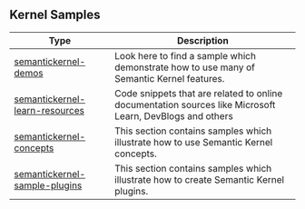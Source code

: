 ## Kernel Samples

| Type                                                            | Description                                                                                              |
|-----------------------------------------------------------------|----------------------------------------------------------------------------------------------------------|
| [semantickernel-demos](semantickernel-demos)                    | Look here to find a sample which demonstrate how to use many of Semantic Kernel features.                |
| [semantickernel-learn-resources](semantickernel-learn-resources) | Code snippets that are related to online documentation sources like Microsoft Learn, DevBlogs and others |
| [semantickernel-concepts](semantickernel-concepts)     | This section contains samples which illustrate how to use Semantic Kernel concepts.                      |
| [semantickernel-sample-plugins](semantickernel-sample-plugins)  | This section contains samples which illustrate how to create Semantic Kernel plugins.                    |